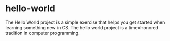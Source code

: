 # hello-world
The Hello World project is a simple exercise that helps you get started when learning something new in CS. The hello world project is a time=honored tradition in computer programming. 
